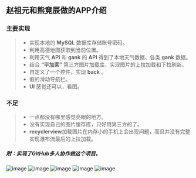 ## 赵祖元和熊竟辰做的APP介绍
### 主要实现
>- 实现本地的 **MySQL** 数据库存储账号密码。
>- 利用高德地图获取到当前位置。
>- 利用天气 **API** 和 **gank** 的 **API** 得到了本地天气数据、各类 **gank** 数据。
>- 结合 **“毕加索”** 第三方图片加载库，实现图片的上拉加载和下拉刷新。
>- 自定义了一个控件，实现 **back** 。
>- 假的滑动导航栏。
>- **UI** 感觉还可以，看图。
### 不足  
>- 一点都没有哪里感觉亮眼的地方。
>- 没有实现自己的图片缓存库，只好用第三方的了。
>- **recyclerview**加载图片在内存小的手机上会出现问题，而且并没有完整实现瀑布流最后的上拉加载。
##### 附：实现了GitHub多人协作做这个项目。

![image](https://github.com/zhaozuyuan/2018Android-Study/blob/master/imgs/zhaozuyuan_imgs/big5.png)
![image](https://github.com/zhaozuyuan/2018Android-Study/blob/master/imgs/zhaozuyuan_imgs/big4.png)
![image](https://github.com/zhaozuyuan/2018Android-Study/blob/master/imgs/zhaozuyuan_imgs/big3.png)
![image](https://github.com/zhaozuyuan/2018Android-Study/blob/master/imgs/zhaozuyuan_imgs/big1)
![image](https://github.com/zhaozuyuan/2018Android-Study/blob/master/imgs/zhaozuyuan_imgs/big2)



